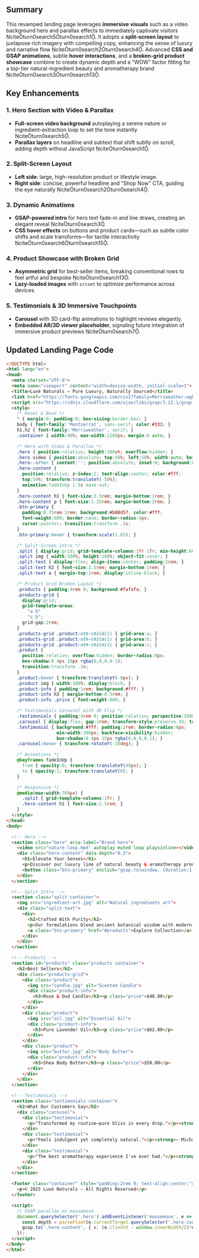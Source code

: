 ## Summary

This revamped landing page leverages **immersive visuals** such as a video background hero and parallax effects to immediately captivate visitors citeturn0search5turn0search1. It adopts a **split-screen layout** to juxtapose rich imagery with compelling copy, enhancing the sense of luxury and narrative flow citeturn0search2turn0search4. Advanced **CSS and GSAP animations**, subtle **hover interactions**, and a **broken-grid product showcase** combine to create dynamic depth and a “WOW” factor fitting for a top-tier natural-ingredient beauty and aromatherapy brand citeturn0search3turn0search13.

## Key Enhancements

### 1. Hero Section with Video & Parallax  
- **Full-screen video background** autoplaying a serene nature or ingredient-extraction loop to set the tone instantly citeturn0search5.  
- **Parallax layers** on headline and subtext that shift subtly on scroll, adding depth without JavaScript citeturn0search1.  

### 2. Split-Screen Layout  
- **Left side**: large, high-resolution product or lifestyle image.  
- **Right side**: concise, powerful headline and “Shop Now” CTA, guiding the eye naturally citeturn0search2turn0search4.  

### 3. Dynamic Animations  
- **GSAP-powered intro** for hero text fade-in and line draws, creating an elegant reveal citeturn0search3.  
- **CSS hover effects** on buttons and product cards—such as subtle color shifts and scale transforms—for tactile interactivity citeturn0search6turn0search15.  

### 4. Product Showcase with Broken Grid  
- **Asymmetric grid** for best-seller items, breaking conventional rows to feel artful and bespoke citeturn0search13.  
- **Lazy-loaded images** with `srcset` to optimize performance across devices.  

### 5. Testimonials & 3D Immersive Touchpoints  
- **Carousel** with 3D card-flip animations to highlight reviews elegantly.  
- **Embedded AR/3D viewer placeholder**, signaling future integration of immersive product previews citeturn0search7.

## Updated Landing Page Code

```html
<!DOCTYPE html>
<html lang="en">
<head>
  <meta charset="UTF-8">
  <meta name="viewport" content="width=device-width, initial-scale=1">
  <title>Luxé Naturals – Pure Luxury, Naturally Sourced</title>
  <link href="https://fonts.googleapis.com/css2?family=Merriweather:wght@700&family=Montserrat:wght@400;600&display=swap" rel="stylesheet">
  <script src="https://cdnjs.cloudflare.com/ajax/libs/gsap/3.12.1/gsap.min.js"></script>
  <style>
    /* Reset & Base */
    * { margin:0; padding:0; box-sizing:border-box; }
    body { font-family:'Montserrat', sans-serif; color:#333; }
    h1,h2 { font-family:'Merriweather', serif; }
    .container { width:90%; max-width:1200px; margin:0 auto; }

    /* Hero with Video & Parallax */
    .hero { position:relative; height:100vh; overflow:hidden; }
    .hero video { position:absolute; top:50%; left:50%; width:auto; height:100%; transform:translate(-50%,-50%); object-fit:cover; }
    .hero::after { content:''; position:absolute; inset:0; background:rgba(0,0,0,0.4); }
    .hero-content {
      position:relative; z-index:2; text-align:center; color:#fff;
      top:50%; transform:translateY(-50%);
      animation:fadeInUp 1.5s ease-out;
    }
    .hero-content h1 { font-size:3.5rem; margin-bottom:1rem; }
    .hero-content p { font-size:1.25rem; margin-bottom:2rem; }
    .btn-primary {
      padding:0.75rem 2rem; background:#b08d57; color:#fff;
      font-weight:600; border:none; border-radius:4px;
      cursor:pointer; transition:transform .3s;
    }
    .btn-primary:hover { transform:scale(1.05); }

    /* Split-Screen Intro */
    .split { display:grid; grid-template-columns:1fr 1fr; min-height:60vh; }
    .split img { width:100%; height:100%; object-fit:cover; }
    .split-text { display:flex; align-items:center; padding:2rem; }
    .split-text h2 { font-size:2.5rem; margin-bottom:1rem; }
    .split-text a { margin-top:1rem; display:inline-block; }

    /* Product Grid Broken Layout */
    .products { padding:4rem 0; background:#fafafa; }
    .products-grid {
      display:grid;
      grid-template-areas:
        "a b"
        "c b";
      grid-gap:2rem;
    }
    .products-grid .product:nth-child(1) { grid-area:a; }
    .products-grid .product:nth-child(2) { grid-area:b; }
    .products-grid .product:nth-child(3) { grid-area:c; }
    .product {
      position:relative; overflow:hidden; border-radius:8px;
      box-shadow:0 4px 10px rgba(0,0,0,0.1);
      transition:transform .3s;
    }
    .product:hover { transform:translateY(-8px); }
    .product img { width:100%; display:block; }
    .product-info { padding:1rem; background:#fff; }
    .product-info h3 { margin-bottom:0.5rem; }
    .product-info .price { font-weight:600; }

    /* Testimonials Carousel with 3D Flip */
    .testimonials { padding:4rem 0; position:relative; perspective:1000px; }
    .carousel { display:flex; gap:2rem; transform-style:preserve-3d; transition:transform .8s; }
    .testimonial { background:#fff; padding:2rem; border-radius:8px;
                   min-width:300px; backface-visibility:hidden;
                   box-shadow:0 4px 15px rgba(0,0,0,0.1); }
    .carousel:hover { transform:rotateY(-10deg); }

    /* Animations */
    @keyframes fadeInUp {
      from { opacity:0; transform:translateY(40px); }
      to { opacity:1; transform:translateY(0); }
    }

    /* Responsive */
    @media(max-width:768px) {
      .split { grid-template-columns:1fr; }
      .hero-content h1 { font-size:2.5rem; }
    }
  </style>
</head>
<body>

  <!-- Hero -->
  <section class="hero" aria-label="Brand hero">
    <video src="nature-loop.mp4" autoplay muted loop playsinline></video>
    <div class="hero-content" data-depth="0.3">
      <h1>Elevate Your Senses</h1>
      <p>Discover our luxury line of natural beauty & aromatherapy products.</p>
      <button class="btn-primary" onclick="gsap.to(window, {duration:1, scrollTo:'#products'})">Shop Now</button>
    </div>
  </section>

  <!-- Split Intro -->
  <section class="split container">
    <img src="ingredient-art.jpg" alt="Natural ingredients art">
    <div class="split-text">
      <div>
        <h2>Crafted With Purity</h2>
        <p>Our formulations blend ancient botanical wisdom with modern science.</p>
        <a class="btn-primary" href="#products">Explore Collection</a>
      </div>
    </div>
  </section>

  <!-- Products -->
  <section id="products" class="products container">
    <h2>Best Sellers</h2>
    <div class="products-grid">
      <div class="product">
        <img src="candle.jpg" alt="Scented Candle">
        <div class="product-info">
          <h3>Rose & Oud Candle</h3><p class="price">$48.00</p>
        </div>
      </div>
      <div class="product">
        <img src="oil.jpg" alt="Essential Oil">
        <div class="product-info">
          <h3>Pure Lavender Oil</h3><p class="price">$62.00</p>
        </div>
      </div>
      <div class="product">
        <img src="butter.jpg" alt="Body Butter">
        <div class="product-info">
          <h3>Shea Body Butter</h3><p class="price">$58.00</p>
        </div>
      </div>
    </div>
  </section>

  <!-- Testimonials -->
  <section class="testimonials container">
    <h2>What Our Customers Say</h2>
    <div class="carousel">
      <div class="testimonial">
        <p>"Transformed my routine—pure bliss in every drop."</p><strong>— Emma W.</strong>
      </div>
      <div class="testimonial">
        <p>"Feels indulgent yet completely natural."</p><strong>— Michael T.</strong>
      </div>
      <div class="testimonial">
        <p>"The best aromatherapy experience I've ever had."</p><strong>— Sophia K.</strong>
      </div>
    </div>
  </section>

  <footer class="container" style="padding:2rem 0; text-align:center;">
    <p>© 2025 Luxé Naturals — All Rights Reserved</p>
  </footer>

  <script>
    // GSAP parallax on mousemove
    document.querySelector('.hero').addEventListener('mousemove', e => {
      const depth = parseFloat(e.currentTarget.querySelector('.hero-content').dataset.depth);
      gsap.to('.hero-content', { x: (e.clientX - window.innerWidth/2)*depth*0.02, y: (e.clientY - window.innerHeight/2)*depth*0.02, ease:'power2.out' });
    });
  </script>
</body>
</html>
```
